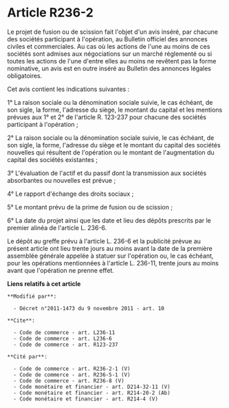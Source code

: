 # Article R236-2

Le projet de fusion ou de scission fait l'objet d'un avis inséré, par chacune des sociétés participant à l'opération, au
Bulletin officiel des annonces civiles et commerciales. Au cas où les actions de l'une au moins de ces sociétés sont admises
aux négociations sur un marché réglementé ou si toutes les actions de l'une d'entre elles au moins ne revêtent pas la forme
nominative, un avis est en outre inséré au Bulletin des annonces légales obligatoires. 

Cet avis contient les indications suivantes : 

1° La raison sociale ou la dénomination sociale suivie, le cas échéant, de son sigle, la forme, l'adresse du siège, le
montant du capital et les mentions prévues aux 1° et 2° de l'article R. 123-237 pour chacune des sociétés participant à
l'opération ; 

2° La raison sociale ou la dénomination sociale suivie, le cas échéant, de son sigle, la forme, l'adresse du siège et le
montant du capital des sociétés nouvelles qui résultent de l'opération ou le montant de l'augmentation du capital des
sociétés existantes ; 

3° L'évaluation de l'actif et du passif dont la transmission aux sociétés absorbantes ou nouvelles est prévue ; 

4° Le rapport d'échange des droits sociaux ; 

5° Le montant prévu de la prime de fusion ou de scission ; 

6° La date du projet ainsi que les date et lieu des dépôts prescrits par le premier alinéa de l'article L. 236-6. 

Le dépôt au greffe prévu à l'article L. 236-6 et la publicité prévue au présent article ont lieu trente jours au moins avant
la date de la première assemblée générale appelée à statuer sur l'opération ou, le cas échéant, pour les opérations
mentionnées à l'article L. 236-11, trente jours au moins avant que l'opération ne prenne effet.

**Liens relatifs à cet article**

	**Modifié par**:

	  - Décret n°2011-1473 du 9 novembre 2011 - art. 10

	**Cite**:

	  - Code de commerce - art. L236-11
	  - Code de commerce - art. L236-6
	  - Code de commerce - art. R123-237

	**Cité par**:

	  - Code de commerce - art. R236-2-1 (V)
	  - Code de commerce - art. R236-5-1 (V)
	  - Code de commerce - art. R236-8 (V)
	  - Code monétaire et financier - art. D214-32-11 (V)
	  - Code monétaire et financier - art. R214-20-2 (Ab)
	  - Code monétaire et financier - art. R214-4 (V)
